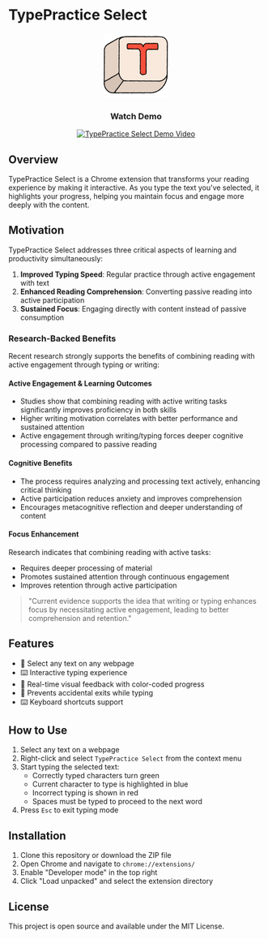 # TypePractice Select

<div align="center">
  <img src="typeselection.png" alt="TypePractice Select Logo" width="128" height="128">
</div>

<div align="center">
  <h3>Watch Demo</h3>
  <a href="https://youtu.be/AnXGM5eEXSM">
    <img src="https://img.youtube.com/vi/AnXGM5eEXSM/0.jpg" alt="TypePractice Select Demo Video" width="600">
  </a>
</div>

## Overview

TypePractice Select is a Chrome extension that transforms your reading experience by making it interactive. As you type the text you've selected, it highlights your progress, helping you maintain focus and engage more deeply with the content.

## Motivation

TypePractice Select addresses three critical aspects of learning and productivity simultaneously:

1. **Improved Typing Speed**: Regular practice through active engagement with text
2. **Enhanced Reading Comprehension**: Converting passive reading into active participation
3. **Sustained Focus**: Engaging directly with content instead of passive consumption

### Research-Backed Benefits

Recent research strongly supports the benefits of combining reading with active engagement through typing or writing:

#### Active Engagement & Learning Outcomes

- Studies show that combining reading with active writing tasks significantly improves proficiency in both skills
- Higher writing motivation correlates with better performance and sustained attention
- Active engagement through writing/typing forces deeper cognitive processing compared to passive reading

#### Cognitive Benefits

- The process requires analyzing and processing text actively, enhancing critical thinking
- Active participation reduces anxiety and improves comprehension
- Encourages metacognitive reflection and deeper understanding of content

#### Focus Enhancement

Research indicates that combining reading with active tasks:

- Requires deeper processing of material
- Promotes sustained attention through continuous engagement
- Improves retention through active participation

> "Current evidence supports the idea that writing or typing enhances focus by necessitating active engagement, leading to better comprehension and retention."

## Features

- 🎯 Select any text on any webpage
- ⌨️ Interactive typing experience
- 🎨 Real-time visual feedback with color-coded progress
- 🚫 Prevents accidental exits while typing
- ⌨️ Keyboard shortcuts support

## How to Use

1. Select any text on a webpage
2. Right-click and select `TypePractice Select` from the context menu
3. Start typing the selected text:
   - Correctly typed characters turn green
   - Current character to type is highlighted in blue
   - Incorrect typing is shown in red
   - Spaces must be typed to proceed to the next word
4. Press `Esc` to exit typing mode

## Installation

1. Clone this repository or download the ZIP file
2. Open Chrome and navigate to `chrome://extensions/`
3. Enable "Developer mode" in the top right
4. Click "Load unpacked" and select the extension directory

## License

This project is open source and available under the MIT License.
